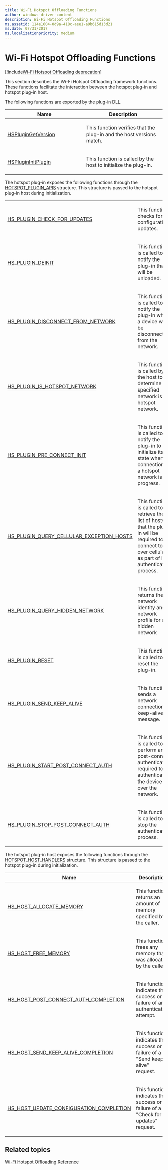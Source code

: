 ```yaml
---
title: Wi-Fi Hotspot Offloading Functions
author: windows-driver-content
description: Wi-Fi Hotspot Offloading Functions
ms.assetid: 114e1604-0d9a-418c-aee1-a9b615d13d21
ms.date: 07/31/2017
ms.localizationpriority: medium
---
```


# Wi-Fi Hotspot Offloading Functions

[!include[Wi-Fi Hotspot Offloading deprecation](wi-fi-hotspot-offloading-deprecation.md)]


This section describes the Wi-Fi Hotspot Offloading framework functions. These functions facilitate the interaction between the hotspot plug-in and hotspot plug-in host.

The following functions are exported by the plug-in DLL.

<table>
<colgroup>
<col width="50%" />
<col width="50%" />
</colgroup>
<thead>
<tr class="header">
<th>Name</th>
<th>Description</th>
</tr>
</thead>
<tbody>
<tr class="odd">
<td><p><a href="hsplugingetversion.md" data-raw-source="[HSPluginGetVersion](hsplugingetversion.md)">HSPluginGetVersion</a></p></td>
<td><p>This function verifies that the plug-in and the host versions match.</p></td>
</tr>
<tr class="even">
<td><p><a href="hsplugininitplugin.md" data-raw-source="[HSPluginInitPlugin](hsplugininitplugin.md)">HSPluginInitPlugin</a></p></td>
<td><p>This function is called by the host to initialize the plug-in.</p></td>
</tr>
</tbody>
</table>

 

The hotspot plug-in exposes the following functions through the [HOTSPOT\_PLUGIN\_APIS](hotspot-plugin-apis.md) structure. This structure is passed to the hotspot plug-in host during initialization.

<table>
<colgroup>
<col width="50%" />
<col width="50%" />
</colgroup>
<tbody>
<tr class="odd">
<td><p><a href="hs-plugin-check-for-updates.md" data-raw-source="[HS_PLUGIN_CHECK_FOR_UPDATES](hs-plugin-check-for-updates.md)">HS_PLUGIN_CHECK_FOR_UPDATES</a></p></td>
<td><p>This function checks for configuration updates.</p></td>
</tr>
<tr class="even">
<td><p><a href="hs-plugin-deinit.md" data-raw-source="[HS_PLUGIN_DEINIT](hs-plugin-deinit.md)">HS_PLUGIN_DEINIT</a></p></td>
<td><p>This function is called to notify the plug-in that it will be unloaded.</p></td>
</tr>
<tr class="odd">
<td><p><a href="hs-plugin-disconnect-from-network.md" data-raw-source="[HS_PLUGIN_DISCONNECT_FROM_NETWORK](hs-plugin-disconnect-from-network.md)">HS_PLUGIN_DISCONNECT_FROM_NETWORK</a></p></td>
<td><p>This function is called to notify the plug-in when a device will be disconnected from the network.</p></td>
</tr>
<tr class="even">
<td><p><a href="hs-plugin-is-hotspot-network.md" data-raw-source="[HS_PLUGIN_IS_HOTSPOT_NETWORK](hs-plugin-is-hotspot-network.md)">HS_PLUGIN_IS_HOTSPOT_NETWORK</a></p></td>
<td><p>This function is called by the host to determine if a specified network is a hotspot network.</p></td>
</tr>
<tr class="odd">
<td><p><a href="hs-plugin-pre-connect-init.md" data-raw-source="[HS_PLUGIN_PRE_CONNECT_INIT](hs-plugin-pre-connect-init.md)">HS_PLUGIN_PRE_CONNECT_INIT</a></p></td>
<td><p>This function is called to notify the plug-in to initialize its state when a connection to a hotspot network is in progress.</p></td>
</tr>
<tr class="even">
<td><p><a href="hs-plugin-query-cellular-exception-hosts.md" data-raw-source="[HS_PLUGIN_QUERY_CELLULAR_EXCEPTION_HOSTS](hs-plugin-query-cellular-exception-hosts.md)">HS_PLUGIN_QUERY_CELLULAR_EXCEPTION_HOSTS</a></p></td>
<td><p>This function is called to retrieve the list of hosts that the plug-in will be required to connect to over cellular as part of its authentication process.</p></td>
</tr>
<tr class="odd">
<td><p><a href="hs-plugin-query-hidden-network.md" data-raw-source="[HS_PLUGIN_QUERY_HIDDEN_NETWORK](hs-plugin-query-hidden-network.md)">HS_PLUGIN_QUERY_HIDDEN_NETWORK</a></p></td>
<td><p>This function returns the network identity and network profile for a hidden network</p></td>
</tr>
<tr class="even">
<td><p><a href="hs-plugin-reset.md" data-raw-source="[HS_PLUGIN_RESET](hs-plugin-reset.md)">HS_PLUGIN_RESET</a></p></td>
<td><p>This function is called to reset the plug-in.</p></td>
</tr>
<tr class="odd">
<td><p><a href="hs-plugin-send-keep-alive.md" data-raw-source="[HS_PLUGIN_SEND_KEEP_ALIVE](hs-plugin-send-keep-alive.md)">HS_PLUGIN_SEND_KEEP_ALIVE</a></p></td>
<td><p>This function sends a network connection keep-alive message.</p></td>
</tr>
<tr class="even">
<td><p><a href="hs-plugin-start-post-connect-auth.md" data-raw-source="[HS_PLUGIN_START_POST_CONNECT_AUTH](hs-plugin-start-post-connect-auth.md)">HS_PLUGIN_START_POST_CONNECT_AUTH</a></p></td>
<td><p>This function is called to perform any post-connect authentication required to authenticate the device over the network.</p></td>
</tr>
<tr class="odd">
<td><p><a href="hs-plugin-stop-post-connect-auth.md" data-raw-source="[HS_PLUGIN_STOP_POST_CONNECT_AUTH](hs-plugin-stop-post-connect-auth.md)">HS_PLUGIN_STOP_POST_CONNECT_AUTH</a></p></td>
<td><p>This function is called to stop the authentication process.</p></td>
</tr>
</tbody>
</table>

 

The hotspot plug-in host exposes the following functions through the [HOTSPOT\_HOST\_HANDLERS](hotspot-host-handlers.md) structure. This structure is passed to the hotspot plug-in during initialization.

<table>
<colgroup>
<col width="50%" />
<col width="50%" />
</colgroup>
<thead>
<tr class="header">
<th>Name</th>
<th>Description</th>
</tr>
</thead>
<tbody>
<tr class="odd">
<td><p><a href="hs-host-allocate-memory.md" data-raw-source="[HS_HOST_ALLOCATE_MEMORY](hs-host-allocate-memory.md)">HS_HOST_ALLOCATE_MEMORY</a></p></td>
<td><p>This function returns an amount of memory specified by the caller.</p></td>
</tr>
<tr class="even">
<td><p><a href="hs-host-free-memory.md" data-raw-source="[HS_HOST_FREE_MEMORY](hs-host-free-memory.md)">HS_HOST_FREE_MEMORY</a></p></td>
<td><p>This function frees any memory that was allocated by the caller.</p></td>
</tr>
<tr class="odd">
<td><p><a href="hs-host-post-connect-auth-completion.md" data-raw-source="[HS_HOST_POST_CONNECT_AUTH_COMPLETION](hs-host-post-connect-auth-completion.md)">HS_HOST_POST_CONNECT_AUTH_COMPLETION</a></p></td>
<td><p>This function indicates the success or failure of an authentication attempt.</p></td>
</tr>
<tr class="even">
<td><p><a href="hs-host-send-keep-alive-completion.md" data-raw-source="[HS_HOST_SEND_KEEP_ALIVE_COMPLETION](hs-host-send-keep-alive-completion.md)">HS_HOST_SEND_KEEP_ALIVE_COMPLETION</a></p></td>
<td><p>This function indicates the success or failure of a &quot;Send keep-alive&quot; request.</p></td>
</tr>
<tr class="odd">
<td><p><a href="hs-host-update-configuration-completion.md" data-raw-source="[HS_HOST_UPDATE_CONFIGURATION_COMPLETION](hs-host-update-configuration-completion.md)">HS_HOST_UPDATE_CONFIGURATION_COMPLETION</a></p></td>
<td><p>This function indicates the success or failure of a &quot;Check for updates&quot; request.</p></td>
</tr>
</tbody>
</table>

 

## Related topics
[Wi-Fi Hotspot Offloading Reference](wi-fi-hotspot-offloading-reference.md)  



